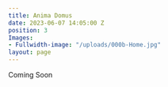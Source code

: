 ```yaml
---
title: Anima Domus
date: 2023-06-07 14:05:00 Z
position: 3
Images:
- Fullwidth-image: "/uploads/000b-Home.jpg"
layout: page
---
```


Coming Soon